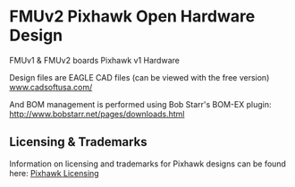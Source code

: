 # FMUv2 Pixhawk Open Hardware Design

FMUv1 & FMUv2 boards
 Pixhawk v1 Hardware

Design files are EAGLE CAD files (can be viewed with the free version)
www.cadsoftusa.com/

And BOM management is performed using Bob Starr's BOM-EX plugin:
http://www.bobstarr.net/pages/downloads.html


## Licensing & Trademarks

Information on licensing and trademarks for Pixhawk designs can be found here: [Pixhawk Licensing](../README.md#license)
